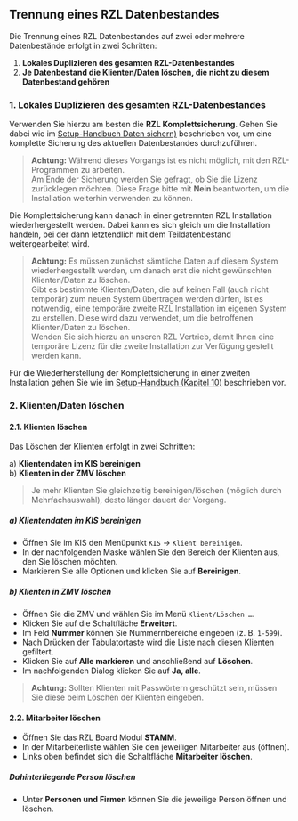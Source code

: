 ## Trennung eines RZL Datenbestandes

Die Trennung eines RZL Datenbestandes auf zwei oder mehrere Datenbestände erfolgt in zwei Schritten:

1. **Lokales Duplizieren des gesamten RZL-Datenbestandes**
2. **Je Datenbestand die Klienten/Daten löschen, die nicht zu diesem Datenbestand gehören**

### 1. Lokales Duplizieren des gesamten RZL-Datenbestandes

Verwenden Sie hierzu am besten die **RZL Komplettsicherung**. Gehen Sie dabei wie im [Setup-Handbuch Daten sichern)](#) beschrieben vor, um eine komplette Sicherung des aktuellen Datenbestandes durchzuführen.

> **Achtung:** Während dieses Vorgangs ist es nicht möglich, mit den RZL-Programmen zu arbeiten.  
> Am Ende der Sicherung werden Sie gefragt, ob Sie die Lizenz zurücklegen möchten. Diese Frage bitte mit **Nein** beantworten, um die Installation weiterhin verwenden zu können.

Die Komplettsicherung kann danach in einer getrennten RZL Installation wiederhergestellt werden. Dabei kann es sich gleich um die Installation handeln, bei der dann letztendlich mit dem Teildatenbestand weitergearbeitet wird.

> **Achtung:** Es müssen zunächst sämtliche Daten auf diesem System wiederhergestellt werden, um danach erst die nicht gewünschten Klienten/Daten zu löschen.  
> Gibt es bestimmte Klienten/Daten, die auf keinen Fall (auch nicht temporär) zum neuen System übertragen werden dürfen, ist es notwendig, eine temporäre zweite RZL Installation im eigenen System zu erstellen. Diese wird dazu verwendet, um die betroffenen Klienten/Daten zu löschen.  
> Wenden Sie sich hierzu an unseren RZL Vertrieb, damit Ihnen eine temporäre Lizenz für die zweite Installation zur Verfügung gestellt werden kann.

Für die Wiederherstellung der Komplettsicherung in einer zweiten Installation gehen Sie wie im [Setup-Handbuch (Kapitel 10)](#) beschrieben vor.

### 2. Klienten/Daten löschen

#### 2.1. Klienten löschen

Das Löschen der Klienten erfolgt in zwei Schritten:

a) **Klientendaten im KIS bereinigen**  
b) **Klienten in der ZMV löschen**

> Je mehr Klienten Sie gleichzeitig bereinigen/löschen (möglich durch Mehrfachauswahl), desto länger dauert der Vorgang.

##### a) Klientendaten im KIS bereinigen

- Öffnen Sie im KIS den Menüpunkt `KIS` → `Klient bereinigen`.
- In der nachfolgenden Maske wählen Sie den Bereich der Klienten aus, den Sie löschen möchten.
- Markieren Sie alle Optionen und klicken Sie auf **Bereinigen**.

##### b) Klienten in ZMV löschen

- Öffnen Sie die ZMV und wählen Sie im Menü `Klient/Löschen …`.
- Klicken Sie auf die Schaltfläche **Erweitert**.
- Im Feld **Nummer** können Sie Nummernbereiche eingeben (z. B. `1-599`).
- Nach Drücken der Tabulatortaste wird die Liste nach diesen Klienten gefiltert.
- Klicken Sie auf **Alle markieren** und anschließend auf **Löschen**.
- Im nachfolgenden Dialog klicken Sie auf **Ja, alle**.

> **Achtung:** Sollten Klienten mit Passwörtern geschützt sein, müssen Sie diese beim Löschen der Klienten eingeben.

#### 2.2. Mitarbeiter löschen

- Öffnen Sie das RZL Board Modul **STAMM**.
- In der Mitarbeiterliste wählen Sie den jeweiligen Mitarbeiter aus (öffnen).
- Links oben befindet sich die Schaltfläche **Mitarbeiter löschen**.

##### Dahinterliegende Person löschen

- Unter **Personen und Firmen** können Sie die jeweilige Person öffnen und löschen.
